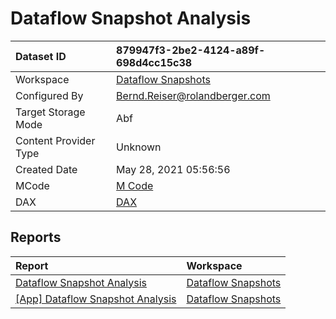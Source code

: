 



# Dataflow Snapshot Analysis

|Dataset ID|879947f3-2be2-4124-a89f-698d4cc15c38|
| :--- | :--- |
|Workspace|[Dataflow Snapshots](../Workspaces/Dataflow-Snapshots.md)|
|Configured By|Bernd.Reiser@rolandberger.com|
|Target Storage Mode|Abf|
|Content Provider Type|Unknown|
|Created Date|May 28, 2021 05:56:56|
|MCode|[M Code](./Dataflow-Snapshot-Analysis/mcode.md)|
|DAX|[DAX](./Dataflow-Snapshot-Analysis/dax.md)|

## Reports

|Report|Workspace|
| :--- | :--- |
|[Dataflow Snapshot Analysis](../Reports/Dataflow-Snapshot-Analysis.md)|[Dataflow Snapshots](../Workspaces/Dataflow-Snapshots.md)|
|[[App] Dataflow Snapshot Analysis](../Reports/[App]-Dataflow-Snapshot-Analysis.md)|[Dataflow Snapshots](../Workspaces/Dataflow-Snapshots.md)|
